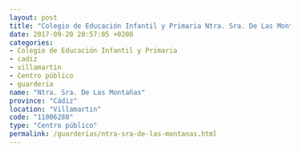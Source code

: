 ```yaml
---
layout: post
title: "Colegio de Educación Infantil y Primaria Ntra. Sra. De Las Montañas"
date: 2017-09-20 20:57:05 +0200
categories:
- Colegio de Educación Infantil y Primaria
- cadiz
- villamartin
- Centro público
- guarderia
name: "Ntra. Sra. De Las Montañas"
province: "Cádiz"
location: "Villamartin"
code: "11006280"
type: "Centro público"
permalink: /guarderias/ntra-sra-de-las-montanas.html
---
```


